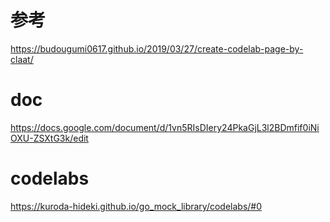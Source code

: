 # 参考
https://budougumi0617.github.io/2019/03/27/create-codelab-page-by-claat/

# doc
https://docs.google.com/document/d/1vn5RIsDIery24PkaGjL3l2BDmfif0iNiOXU-ZSXtG3k/edit

# codelabs
https://kuroda-hideki.github.io/go_mock_library/codelabs/#0
